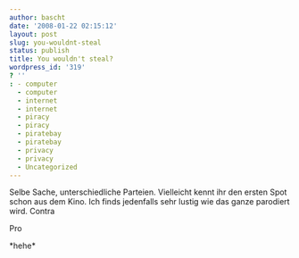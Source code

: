 ```yaml
---
author: bascht
date: '2008-01-22 02:15:12'
layout: post
slug: you-wouldnt-steal
status: publish
title: You wouldn't steal?
wordpress_id: '319'
? ''
: - computer
  - computer
  - internet
  - internet
  - piracy
  - piracy
  - piratebay
  - piratebay
  - privacy
  - privacy
  - Uncategorized
---
```


Selbe Sache, unterschiedliche Parteien. Vielleicht kennt ihr den
ersten Spot schon aus dem Kino. Ich finds jedenfalls sehr lustig
wie das ganze parodiert wird.
Contra



Pro



\*hehe\*



